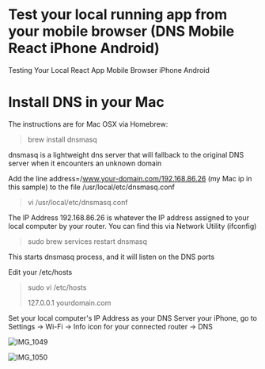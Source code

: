 # Test your local running app from your mobile browser (DNS Mobile React iPhone Android)
Testing Your Local React App Mobile Browser iPhone Android

# Install DNS in your Mac
The instructions are for Mac OSX via Homebrew:

> brew install dnsmasq

dnsmasq is a lightweight dns server that will fallback to the original DNS server when it encounters an unknown domain

Add the line address=/www.your-domain.com/192.168.86.26 (my Mac ip in this sample) to the file /usr/local/etc/dnsmasq.conf

> vi /usr/local/etc/dnsmasq.conf

The IP Address 192.168.86.26 is whatever the IP address assigned to your local computer by your router. You can find this via Network Utility (ifconfig)

> sudo brew services restart dnsmasq

This starts dnsmasq process, and it will listen on the DNS ports

Edit your /etc/hosts

> sudo vi /etc/hosts
>
> 127.0.0.1  yourdomain.com

Set your local computer's IP Address as your DNS Server your iPhone, go to Settings -> Wi-Fi -> Info icon for your connected router -> DNS

![IMG_1049](https://user-images.githubusercontent.com/19804605/155190823-8837fbbb-bbe0-45d9-bbb3-7b1f3d473899.PNG)

![IMG_1050](https://user-images.githubusercontent.com/19804605/155190865-ec1d3d8a-eff1-42f6-a542-a3388518ff06.PNG)


